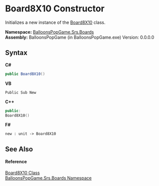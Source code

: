 # Board8X10 Constructor 
 

Initializes a new instance of the <a href="6df43120-23ec-abf2-92be-d60a56bcf9d6">Board8X10</a> class.

**Namespace:**&nbsp;<a href="6bc32048-05f4-a60b-b18d-37161d020504">BalloonsPopGame.Srs.Boards</a><br />**Assembly:**&nbsp;BalloonsPopGame (in BalloonsPopGame.exe) Version: 0.0.0.0

## Syntax

**C#**<br />
``` C#
public Board8X10()
```

**VB**<br />
``` VB
Public Sub New
```

**C++**<br />
``` C++
public:
Board8X10()
```

**F#**<br />
``` F#
new : unit -> Board8X10
```


## See Also


#### Reference
<a href="6df43120-23ec-abf2-92be-d60a56bcf9d6">Board8X10 Class</a><br /><a href="6bc32048-05f4-a60b-b18d-37161d020504">BalloonsPopGame.Srs.Boards Namespace</a><br />